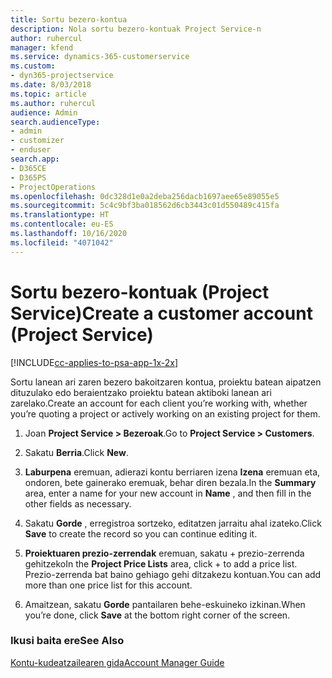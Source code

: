 ```yaml
---
title: Sortu bezero-kontua
description: Nola sortu bezero-kontuak Project Service-n
author: ruhercul
manager: kfend
ms.service: dynamics-365-customerservice
ms.custom:
- dyn365-projectservice
ms.date: 8/03/2018
ms.topic: article
ms.author: ruhercul
audience: Admin
search.audienceType:
- admin
- customizer
- enduser
search.app:
- D365CE
- D365PS
- ProjectOperations
ms.openlocfilehash: 0dc328d1e0a2deba256dacb1697aee65e89055e5
ms.sourcegitcommit: 5c4c9bf3ba018562d6cb3443c01d550489c415fa
ms.translationtype: HT
ms.contentlocale: eu-ES
ms.lasthandoff: 10/16/2020
ms.locfileid: "4071042"
---
```

# <a name="create-a-customer-account-project-service"></a><span data-ttu-id="d8051-103">Sortu bezero-kontuak (Project Service)</span><span class="sxs-lookup"><span data-stu-id="d8051-103">Create a customer account (Project Service)</span></span>

[!INCLUDE[cc-applies-to-psa-app-1x-2x](../includes/cc-applies-to-psa-app-1x-2x.md)]

<span data-ttu-id="d8051-104">Sortu lanean ari zaren bezero bakoitzaren kontua, proiektu batean aipatzen dituzulako edo beraientzako proiektu batean aktiboki lanean ari zarelako.</span><span class="sxs-lookup"><span data-stu-id="d8051-104">Create an account for each client you’re working with, whether you’re quoting a project or actively working on an existing project for them.</span></span>  
  
1.  <span data-ttu-id="d8051-105">Joan **Project Service > Bezeroak**.</span><span class="sxs-lookup"><span data-stu-id="d8051-105">Go to **Project Service > Customers**.</span></span>  
  
2.  <span data-ttu-id="d8051-106">Sakatu **Berria**.</span><span class="sxs-lookup"><span data-stu-id="d8051-106">Click **New**.</span></span>  
  
3.  <span data-ttu-id="d8051-107">**Laburpena** eremuan, adierazi kontu berriaren izena **Izena** eremuan eta, ondoren, bete gainerako eremuak, behar diren bezala.</span><span class="sxs-lookup"><span data-stu-id="d8051-107">In the **Summary** area, enter a name for your new account in **Name** , and then fill in the other fields as necessary.</span></span>  
  
4.  <span data-ttu-id="d8051-108">Sakatu **Gorde** , erregistroa sortzeko, editatzen jarraitu ahal izateko.</span><span class="sxs-lookup"><span data-stu-id="d8051-108">Click **Save** to create the record so you can continue editing it.</span></span>  
  
5.  <span data-ttu-id="d8051-109">**Proiektuaren prezio-zerrendak** eremuan, sakatu + prezio-zerrenda gehitzeko</span><span class="sxs-lookup"><span data-stu-id="d8051-109">In the **Project Price Lists** area, click + to add a price list.</span></span> <span data-ttu-id="d8051-110">Prezio-zerrenda bat baino gehiago gehi ditzakezu kontuan.</span><span class="sxs-lookup"><span data-stu-id="d8051-110">You can add more than one price list for this account.</span></span>  
  
6.  <span data-ttu-id="d8051-111">Amaitzean, sakatu **Gorde** pantailaren behe-eskuineko izkinan.</span><span class="sxs-lookup"><span data-stu-id="d8051-111">When you’re done, click **Save** at the bottom right corner of the screen.</span></span>  
  
### <a name="see-also"></a><span data-ttu-id="d8051-112">Ikusi baita ere</span><span class="sxs-lookup"><span data-stu-id="d8051-112">See Also</span></span>  
 [<span data-ttu-id="d8051-113">Kontu-kudeatzailearen gida</span><span class="sxs-lookup"><span data-stu-id="d8051-113">Account Manager Guide</span></span>](../psa/account-manager-guide.md)
